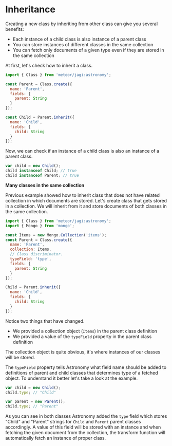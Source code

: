 # Inheritance

Creating a new class by inheriting from other class can give you several benefits:

- Each instance of a child class is also instance of a parent class
- You can store instances of different classes in the same collection
- You can fetch only documents of a given type even if they are stored in the same collection

At first, let's check how to inherit a class.

```js
import { Class } from 'meteor/jagi:astronomy';

const Parent = Class.create({
  name: 'Parent',
  fields: {
    parent: String
  }
});

const Child = Parent.inherit({
  name: 'Child',
  fields: {
    child: String
  }
});
```

Now, we can check if an instance of a child class is also an instance of a parent class.

```js
var child = new Child();
child instanceof Child; // true
child instanceof Parent; // true
```

**Many classes in the same collection**

Previous example showed how to inherit class that does not have related collection in which documents are stored. Let's create class that gets stored in a collection. We will inherit from it and store documents of both classes in the same collection.

```js
import { Class } from 'meteor/jagi:astronomy';
import { Mongo } from 'mongo';

const Items = new Mongo.Collection('items');
const Parent = Class.create({
  name: 'Parent',
  collection: Items,
  // Class discriminator.
  typeField: 'type',
  fields: {
    parent: String
  }
});

Child = Parent.inherit({
  name: 'Child',
  fields: {
    child: String
  }
});
```

Notice two things that have changed.

- We provided a collection object (`Items`) in the parent class definition
- We provided a value of the `typeField` property in the parent class definition

The collection object is quite obvious, it's where instances of our classes will be stored.

The `typeField` property tells Astronomy what field name should be added to definitions of parent and child classes that determines type of a fetched object. To understand it better let's take a look at the example.

```js
var child = new Child();
child.type; // "Child"

var parent = new Parent();
child.type; // "Parent"
```

As you can see in both classes Astronomy added the `type` field which stores "Child" and "Parent" strings for `Child` and `Parent` parent classes accordingly. A value of this field will be stored with an instance and when fetching the given document from the collection, the transform function will automatically fetch an instance of proper class.